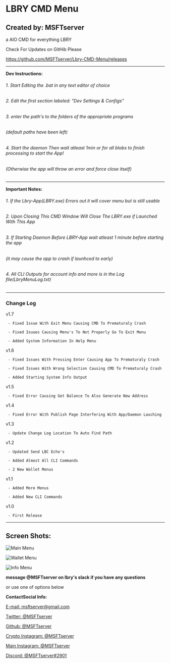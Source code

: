 # **LBRY CMD Menu**
## **Created by: MSFTserver**
a AIO CMD for everything LBRY

Check For Updates on GitHib Please

https://github.com/MSFTserver/Lbry-CMD-Menu/releases
___
**Dev Instructions:**
###### 1. Start Editing the .bat in any text editor of choice
###### 2. Edit the first section labeled: "Dev Settings & Configs"
###### 3. enter the path's to the folders of the appropriate programs
######    (default paths have been left)
###### 4. Start the daemon Then wait atleast 1min or for all blobs to finish processing to start the App!
######    (Otherwise the app will throw an error and force close itself)
___
**Important Notes:**
###### 1. If the Lbry-App(LBRY.exe) Errors out it will cover menu but is still usable
###### 2. Upon Closing This CMD Window Will Close The LBRY.exe if Launched With This App
###### 3. If Starting Daemon Before LBRY-App wait atleast 1 minute before starting the app
###### (it may cause the app to crash if launhced to early)
###### 4. All CLI Outputs for account info and more is in the Log file(LbryMenuLog.txt)
___
### Change Log

v1.7 
     
     - Fixed Issue With Exit Menu Causing CMD To Prematuraly Crash
	 
	 - Fixed Isuues Causing Menu's To Not Properly Go To Exit Menu
	 
	 - Added System Information In Help Menu

v1.6 

     - Fixed Issues With Pressing Enter Causing App To Prematuraly Crash

     - Fixed Issues With Wrong Selection Causing CMD To Prematuraly Crash
     
     - Added Starting System Info Output
     
v1.5 

     - Fixed Error Causing Get Balance To Also Generate New Address

v1.4 

     - Fixed Error With Publish Page Interfering With App/Daemon Lauching 

v1.3 

     - Update Change Log Location To Auto Find Path

v1.2 

     - Updated Send LBC Echo's

     - Added Almost All CLI Commands
     
     - 2 New Wallet Menus
     
v1.1 

     - Added More Menus 

     - Added New CLI Commands
     
v1.0 

     - First Release

___
## **Screen Shots:**
![Main Menu](http://i.imgur.com/Cjex8aT.png)

![Wallet Menu](http://i.imgur.com/AU0yJa2.png)

![Info Menu](http://i.imgur.com/TzV2B56.png)

**message @MSFTserver on lbry's slack if you have any questions**

or use one of options below

**ContactSocial Info:**

[E-mail: msftserver@gmail.com](mailto:msftserver@gmail.com)

[Twitter: @MSFTserver](https://twitter.com/MSFTserver)

[Github: @MSFTserver](https://github.com/MSFTserver)

[Crypto Instagram: @MSFTserver](https://www.instagram.com/msftserver/)

[Main Instagram: @MSFTserver](https://www.instagram.com/compvapelife/)

[Discord: @MSFTserver#2901](https://discord.gg/Ce3t3FW)
